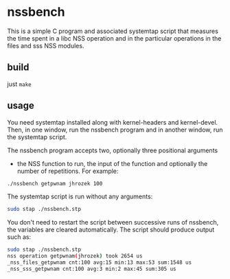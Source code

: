 # nssbench
This is a simple C program and associated systemtap script that measures
the time spent in a libc NSS operation and in the particular operations
in the files and sss NSS modules.

## build
just `make`

## usage
You need systemtap installed along with kernel-headers and
kernel-devel. Then, in one window, run the nssbench program and in another
window, run the systemtap script.

The nssbench program accepts two, optionally three positional arguments
- the NSS function to run, the input of the function and optionally the
number of repetitions. For example:
```bash
./nssbench getpwnam jhrozek 100
```

The systemtap script is run without any arguments:
```bash
sudo stap ./nssbench.stp
```

You don't need to restart the script between successive runs of nssbench,
the variables are cleared automatically. The script should produce output
such as:
```bash
sudo stap ./nssbench.stp
nss operation getpwnam(jhrozek) took 2654 us
_nss_files_getpwnam cnt:100 avg:15 min:13 max:53 sum:1548 us
_nss_sss_getpwnam cnt:100 avg:3 min:2 max:45 sum:305 us
```

